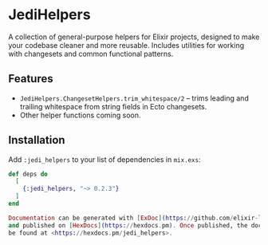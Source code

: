 # JediHelpers

A collection of general-purpose helpers for Elixir projects, designed to make your codebase cleaner and more reusable. Includes utilities for working with changesets and common functional patterns.

## Features

- `JediHelpers.ChangesetHelpers.trim_whitespace/2` – trims leading and trailing whitespace from string fields in Ecto changesets.
- Other helper functions coming soon.

## Installation

Add `:jedi_helpers` to your list of dependencies in `mix.exs`:

```elixir
def deps do
  [
    {:jedi_helpers, "~> 0.2.3"}
  ]
end

Documentation can be generated with [ExDoc](https://github.com/elixir-lang/ex_doc)
and published on [HexDocs](https://hexdocs.pm). Once published, the docs can
be found at <https://hexdocs.pm/jedi_helpers>.

